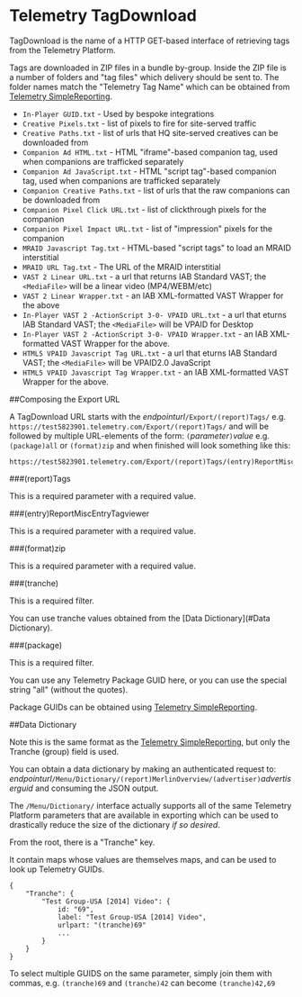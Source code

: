 Telemetry TagDownload
=========================
TagDownload is the name of a HTTP GET-based interface of retrieving tags from the Telemetry Platform. 

Tags are downloaded in ZIP files in a bundle by-group. Inside the ZIP file is a number of folders and "tag files"
which delivery should be sent to. The folder names match the "Telemetry Tag Name" which can be obtained from [Telemetry SimpleReporting](./SimpleReporting.md).

* `In-Player GUID.txt` - Used by bespoke integrations
* `Creative Pixels.txt` - list of pixels to fire for site-served traffic
* `Creative Paths.txt` - list of urls that HQ site-served creatives can be downloaded from
* `Companion Ad HTML.txt` - HTML "iframe"-based companion tag, used when companions are trafficked separately
* `Companion Ad JavaScript.txt` - HTML "script tag"-based companion tag, used when companions are trafficked separately
* `Companion Creative Paths.txt` - list of urls that the raw companions can be downloaded from
* `Companion Pixel Click URL.txt` - list of clickthrough pixels for the companion
* `Companion Pixel Impact URL.txt` - list of "impression" pixels for the companion
* `MRAID Javascript Tag.txt` - HTML-based "script tags" to load an MRAID interstitial
* `MRAID URL Tag.txt` - The URL of the MRAID interstitial
* `VAST 2 Linear URL.txt` - a url that returns IAB Standard VAST; the `<MediaFile>` will be a linear video (MP4/WEBM/etc)
* `VAST 2 Linear Wrapper.txt` - an IAB XML-formatted VAST Wrapper for the above
* `In-Player VAST 2 -ActionScript 3-0- VPAID URL.txt` - a url that eturns IAB Standard VAST; the `<MediaFile>` will be VPAID for Desktop
* `In-Player VAST 2 -ActionScript 3-0- VPAID Wrapper.txt` - an IAB XML-formatted VAST Wrapper for the above.
* `HTML5 VPAID Javascript Tag URL.txt` - a url that eturns IAB Standard VAST; the `<MediaFile>` will be VPAID2.0 JavaScript
* `HTML5 VPAID Javascript Tag Wrapper.txt` - an IAB XML-formatted VAST Wrapper for the above.

##Composing the Export URL

A TagDownload URL starts with the *endpointurl*`/Export/(report)Tags/` e.g. `https://test5823901.telemetry.com/Export/(report)Tags/` and will be followed by multiple URL-elements of the form: `(`*parameter*`)`*value* e.g.`(package)all` or `(format)zip` and when finished will look something like this:

    https://test5823901.telemetry.com/Export/(report)Tags/(entry)ReportMiscEntryTagviewer/(tranche)1311043/(package)all/(format)zip

###(report)Tags

This is a required parameter with a required value.

###(entry)ReportMiscEntryTagviewer

This is a required parameter with a required value.

###(format)zip

This is a required parameter with a required value.

###(tranche)

This is a required filter. 

You can use tranche values obtained from the [Data Dictionary](#Data Dictionary).

###(package)

This is a required filter. 

You can use any Telemetry Package GUID here, or you can use the special string "all" (without the quotes).

Package GUIDs can be obtained using [Telemetry SimpleReporting](./SimpleReport.md).


##Data Dictionary

Note this is the same format as the [Telemetry SimpleReporting](./SimpleReporting.md), but only the Tranche (group) field is used.

You can obtain a data dictionary by making an authenticated request to: *endpointurl*`/Menu/Dictionary/(report)MerlinOverview/(advertiser)`*advertiserguid* and consuming the JSON output.

The `/Menu/Dictionary/` interface actually supports all of the same Telemetry Platform parameters that are available in exporting which can be used to
drastically reduce the size of the dictionary *if so desired*.

From the root, there is a "Tranche" key.

It contain maps whose values are themselves maps, and can be used to look up Telemetry GUIDs.

    {
        "Tranche": {
            "Test Group-USA [2014] Video": {
                id: "69",
                label: "Test Group-USA [2014] Video",
                urlpart: "(tranche)69"
                ...
            }
        }
    }

To select multiple GUIDS on the same parameter, simply join them with commas, e.g. `(tranche)69` and `(tranche)42` can become `(tranche)42,69`


